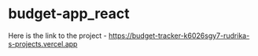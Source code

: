 # budget-app_react

Here is the link to the project - https://budget-tracker-k6026sgy7-rudrika-s-projects.vercel.app
